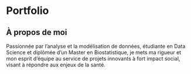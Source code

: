 # Portfolio

##  À propos de moi 
Passionnée par l’analyse et la modélisation de données, étudiante
en Data Science et diplômée d’un Master en Biostatistique, je mets
ma rigueur et mon esprit d’équipe au service de projets innovants à
fort impact social, visant à répondre aux enjeux de la santé.

